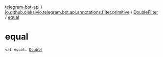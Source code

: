 [telegram-bot-api](../../index.md) / [io.github.oleksivio.telegram.bot.api.annotations.filter.primitive](../index.md) / [DoubleFilter](index.md) / [equal](./equal.md)

# equal

`val equal: `[`Double`](https://kotlinlang.org/api/latest/jvm/stdlib/kotlin/-double/index.html)